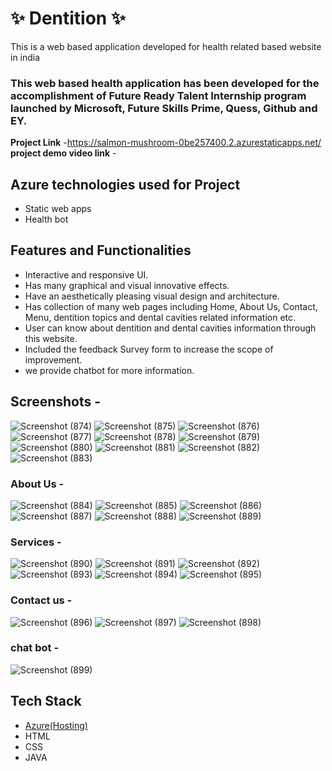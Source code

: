 # ✨  Dentition ✨

This is a web based application developed for health related based website in india

### This web based health application has been developed for the accomplishment of Future Ready Talent Internship program launched by Microsoft, Future Skills Prime, Quess, Github and EY.


**Project Link** -https://salmon-mushroom-0be257400.2.azurestaticapps.net/
**project demo video link** - 

## Azure technologies used for Project

- Static web apps
- Health bot

## Features and Functionalities 

- Interactive and responsive UI.
- Has many graphical and visual innovative effects.
- Have an aesthetically pleasing visual design and architecture.
- Has collection of many web pages including Home, About Us, Contact, Menu, dentition topics and dental cavities related information etc.
- User can know about dentition and dental cavities information through this website.
- Included the feedback Survey form to increase the scope of improvement.
- we provide chatbot for more information.

## Screenshots -

![Screenshot (874)](https://user-images.githubusercontent.com/117803333/207785765-31f59c57-b2dd-4a40-85b5-a5daab24256c.png)
![Screenshot (875)](https://user-images.githubusercontent.com/117803333/207785779-4559420f-1088-45cb-9290-280d3e498739.png)
![Screenshot (876)](https://user-images.githubusercontent.com/117803333/207785790-15942e3f-cbbc-4293-a588-e34c0ce02060.png)
![Screenshot (877)](https://user-images.githubusercontent.com/117803333/207785795-c8637106-1f4e-4b0c-a836-d9fdd83e0849.png)
![Screenshot (878)](https://user-images.githubusercontent.com/117803333/207785808-25ad56d8-165c-47e3-8068-88e5605a3aab.png)
![Screenshot (879)](https://user-images.githubusercontent.com/117803333/207785828-648b833f-abdb-47b2-aea9-5bf35158f062.png)
![Screenshot (880)](https://user-images.githubusercontent.com/117803333/207785838-395b88f2-92d0-46ef-8fac-f86efccaf8b8.png)
![Screenshot (881)](https://user-images.githubusercontent.com/117803333/207785850-8d85fbe0-6511-4e90-be2d-835d77abbc02.png)
![Screenshot (882)](https://user-images.githubusercontent.com/117803333/207785858-b97215ff-b994-471f-aa1e-5c4a903aa3a7.png)
![Screenshot (883)](https://user-images.githubusercontent.com/117803333/207785863-5265b721-d98b-4c0b-85c0-f4aa5587ee0d.png)
 
### About Us -

![Screenshot (884)](https://user-images.githubusercontent.com/117803333/207786077-5d625311-85ec-4845-9468-4fb759bd5c76.png)
![Screenshot (885)](https://user-images.githubusercontent.com/117803333/207786103-aacd2314-1684-46fc-a7ac-ad9d2422e38e.png)
![Screenshot (886)](https://user-images.githubusercontent.com/117803333/207786115-6fc14e63-68a3-4dc2-97d5-4408afabf73e.png)
![Screenshot (887)](https://user-images.githubusercontent.com/117803333/207786124-348dc2ff-1684-4603-8097-f0d132c56a68.png)
![Screenshot (888)](https://user-images.githubusercontent.com/117803333/207786135-aa62b83a-2e46-4f95-8dd9-62839f0e8511.png)
![Screenshot (889)](https://user-images.githubusercontent.com/117803333/207786143-2f9a3ecd-2a6f-4e47-8820-7f8081de6050.png)

### Services -

![Screenshot (890)](https://user-images.githubusercontent.com/117803333/207786347-80bb60fb-a7dd-41af-886e-40b782dd4226.png)
![Screenshot (891)](https://user-images.githubusercontent.com/117803333/207786369-eadf9b25-b67a-416c-93b5-3d8a2d0da854.png)
![Screenshot (892)](https://user-images.githubusercontent.com/117803333/207786379-1c23e3ac-d780-4de9-b8d9-2b484540101a.png)
![Screenshot (893)](https://user-images.githubusercontent.com/117803333/207786393-cbd91422-52f2-4018-a6ac-bae56be4704e.png)
![Screenshot (894)](https://user-images.githubusercontent.com/117803333/207786402-53a141a7-129b-4f5f-873a-7faa3a0241a4.png)
![Screenshot (895)](https://user-images.githubusercontent.com/117803333/207786409-bf720dfc-42ba-4047-84f8-480e66541edd.png)

### Contact us -

![Screenshot (896)](https://user-images.githubusercontent.com/117803333/207786648-2374660a-d10e-4075-8127-2d0b60eafe95.png)
![Screenshot (897)](https://user-images.githubusercontent.com/117803333/207786680-4bcccbf1-8a54-44a0-8726-db8a6b060a83.png)
![Screenshot (898)](https://user-images.githubusercontent.com/117803333/207786690-4635c44e-ca5f-4320-8023-dfc16e11020c.png)

### chat bot -

![Screenshot (899)](https://user-images.githubusercontent.com/117803333/207788333-f6bfe176-6275-4cae-9c63-67c44cc4984c.png)

## Tech Stack 

- [Azure(Hosting)](https://azure.microsoft.com/en-in/features/azure-portal/)
- HTML
- CSS
- JAVA

